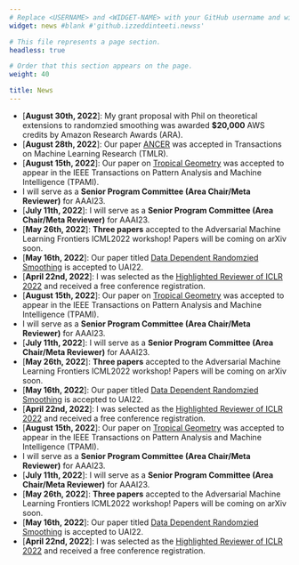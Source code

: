 ```yaml
---
# Replace <USERNAME> and <WIDGET-NAME> with your GitHub username and widget name, respectively.
widget: news #blank #'github.izzeddinteeti.newss'

# This file represents a page section.
headless: true

# Order that this section appears on the page.
weight: 40

title: News
---
```

* [**August 30th, 2022**]: My grant proposal with Phil on theoretical extensions to randomzied smoothing was awarded **$20,000** AWS credits by Amazon Research Awards (ARA).
* [**August 28th, 2022**]: Our paper [ANCER](https://pubmed.ncbi.nlm.nih.gov/36001517/) was accepted in Transactions on Machine Learning Research (TMLR).
* [**August 15th, 2022**]: Our paper on [Tropical Geometry](https://openreview.net/forum?id=7j0GI6tPYi) was accepted to appear in the IEEE Transactions on Pattern Analysis and Machine Intelligence (TPAMI).
* I will serve as a **Senior Program Committee (Area Chair/Meta Reviewer)** for AAAI23.
* [**July 11th, 2022**]: I will serve as a **Senior Program Committee (Area Chair/Meta Reviewer)** for AAAI23.
* [**May 26th, 2022**]: **Three papers** accepted to the Adversarial Machine Learning Frontiers ICML2022 workshop! Papers will be coming on arXiv soon.
* [**May 16th, 2022**]: Our paper titled [Data Dependent Randomzied Smoothing](https://arxiv.org/abs/2012.04351)  is accepted to UAI22.
* [**April 22nd, 2022**]: I was selected as the [Highlighted Reviewer of ICLR 2022](https://iclr.cc/Conferences/2022/Reviewers) and received a free conference registration.
* [**August 15th, 2022**]: Our paper on [Tropical Geometry](https://openreview.net/forum?id=7j0GI6tPYi) was accepted to appear in the IEEE Transactions on Pattern Analysis and Machine Intelligence (TPAMI).
* I will serve as a **Senior Program Committee (Area Chair/Meta Reviewer)** for AAAI23.
* [**July 11th, 2022**]: I will serve as a **Senior Program Committee (Area Chair/Meta Reviewer)** for AAAI23.
* [**May 26th, 2022**]: **Three papers** accepted to the Adversarial Machine Learning Frontiers ICML2022 workshop! Papers will be coming on arXiv soon.
* [**May 16th, 2022**]: Our paper titled [Data Dependent Randomzied Smoothing](https://arxiv.org/abs/2012.04351)  is accepted to UAI22.
* [**April 22nd, 2022**]: I was selected as the [Highlighted Reviewer of ICLR 2022](https://iclr.cc/Conferences/2022/Reviewers) and received a free conference registration.
* [**August 15th, 2022**]: Our paper on [Tropical Geometry](https://openreview.net/forum?id=7j0GI6tPYi) was accepted to appear in the IEEE Transactions on Pattern Analysis and Machine Intelligence (TPAMI).
* I will serve as a **Senior Program Committee (Area Chair/Meta Reviewer)** for AAAI23.
* [**July 11th, 2022**]: I will serve as a **Senior Program Committee (Area Chair/Meta Reviewer)** for AAAI23.
* [**May 26th, 2022**]: **Three papers** accepted to the Adversarial Machine Learning Frontiers ICML2022 workshop! Papers will be coming on arXiv soon.
* [**May 16th, 2022**]: Our paper titled [Data Dependent Randomzied Smoothing](https://arxiv.org/abs/2012.04351)  is accepted to UAI22.
* [**April 22nd, 2022**]: I was selected as the [Highlighted Reviewer of ICLR 2022](https://iclr.cc/Conferences/2022/Reviewers) and received a free conference registration.